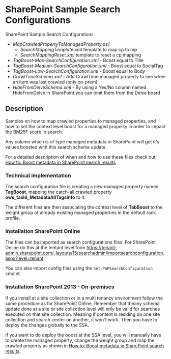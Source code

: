 # SharePoint Sample Search Configurations
SharePoint Sample Search Configurations

   - <i>MapCrawledPropertyToManagedProperty.ps1</i>
        - <i>SearchMappingTemplate.xml</i> template to map cp to mp
        - <i>SearchMappingReset.xml</i> template to reset a cp mapping
   - <i>TagBoost-Max-SearchConfiguration.xml</i> - Boost equal to Title
   - <i>TagBoost-Medium-SearchConfiguration.xml</i> - Boost equal to SocialTag
   - <i>TagBoost-Low-SearchConfiguration.xml</i> - Boost equal to Body
   - <i>CrawlTimeSchema.xml</i> - Add CrawlTime managed property to see when an item was last crawled (only on-prem)
   - <i>HideFromDelveSchema.xml</i> - By using a Yes/No column named HideFromDelve in SharePoint you can omit them from the Delve board

## Description
Samples on how to map crawled properties to managed properties, and how to set the context level boost for a managed property in order to impact the BM25F score in search.

Any column which is of type managed metadata in SharePoint will get it's
values boosted with this search schema update.

For a detailed description of when and how to use these files check out [How to: Boost metadata in SharePoint search results]

[How to: Boost metadata in SharePoint search results]:http://techmikael.blogspot.com/2015/01/how-to-boost-metadata-in-sharepoint.html.

### Technical implementation
The search configuration file is creating a new managed property named <b>TagBoost</b>, mapping the catch-all crawled property <b>ows_taxId_MetadataAllTagsInfo</b> to it.

The different files are then associating the context level of <b>TabBoost</b> to the weight group of already existing managed properties in the default rank profile.

### Installation SharePoint Online
The files can be imported as search configurations files. For SharePoint Online do this at the tentant level from https://tenant-admin.sharepoint.com/_layouts/15/searchadmin/importsearchconfiguration.aspx?level=tenant

You can also import config files using the `Set-PnPSearchConfiguration` cmdlet.

### Installation SharePoint 2013 - On-premises

If you install at a site collection or in a multi tenancy environment follow the same procedure as for SharePoint Online. Remember that theany schema update done at a site or site collection level will only be valid for searches executed on that site collection. Meaning if content is residing on one site collection and search center on another, it won't work. Then you have to deploy the changes globally to the SSA.

If you want to do deploy the boost at the SSA level, you will manually have to create the managed property, change the weight group and map the crawled property as shown in [How to: Boost metadata in SharePoint search results].
